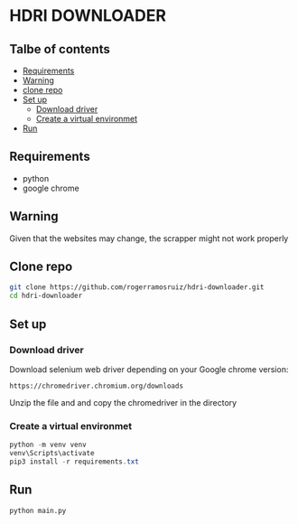 # HDRI DOWNLOADER
## Talbe of contents
- [Requirements](#requirements)
- [Warning](#warning)
- [clone repo](#clone-repo)
- [Set up](#set-up)
    - [Download driver](#download-driver)
    - [Create a virtual environmet](#create-a-virtual-environmet)
- [Run](#run)

## Requirements
- python
- google chrome

## Warning

Given that the websites may change, the scrapper might not work properly

## Clone repo

```bash
git clone https://github.com/rogerramosruiz/hdri-downloader.git
cd hdri-downloader
```

## Set up
### Download driver
Download selenium web driver depending on your Google chrome version:

```
https://chromedriver.chromium.org/downloads
```

Unzip the file and and copy the chromedriver in the directory

### Create a virtual environmet

```powershell
python -m venv venv
venv\Scripts\activate
pip3 install -r requirements.txt
```

## Run

```bash
python main.py
```
